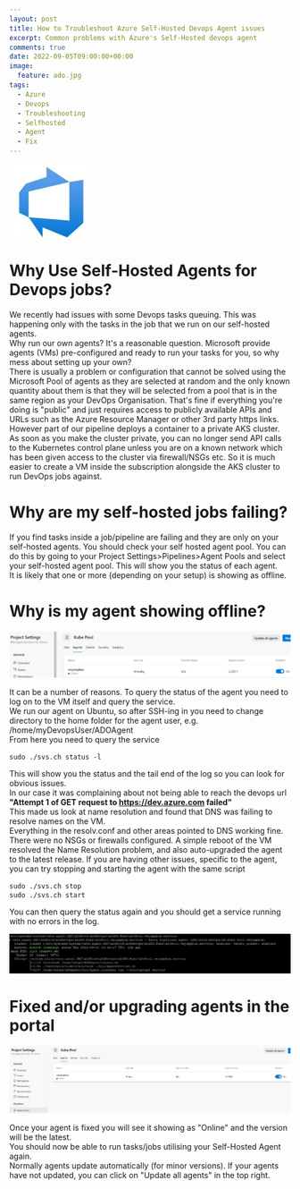 ```yaml
---
layout: post
title: How to Troubleshoot Azure Self-Hosted Devops Agent issues
excerpt: Common problems with Azure's Self-Hosted devops agent
comments: true
date: 2022-09-05T09:00:00+00:00
image:
  feature: ado.jpg
tags: 
  - Azure
  - Devops
  - Troubleshooting
  - Selfhosted
  - Agent
  - Fix
---
```


![](/public/ado.jpg)

# Why Use Self-Hosted Agents for Devops jobs? 
We recently had issues with some Devops tasks queuing. This was happening only with the tasks in the job that we run on our self-hosted agents.  
Why run our own agents?  It's a reasonable question. Microsoft provide agents (VMs) pre-configured and ready to run your tasks for you, so why mess about setting up your own?  
There is usually a problem or configuration that cannot be solved using the Microsoft Pool of agents as they are selected at random and the only known quantity about them is that they will be selected from a pool that is in the same region as your DevOps Organisation. That's fine if everything you're doing is "public" and just requires access to publicly available APIs and URLs such as the Azure Resource Manager or other 3rd party https links.  
However part of our pipeline deploys a container to a private AKS cluster. As soon as you make the cluster private, you can no longer send API calls to the Kubernetes control plane unless you are on a known network which has been given access to the cluster via firewall/NSGs etc.
So it is much easier to create a VM inside the subscription alongside the AKS cluster to run DevOps jobs against.  

# Why are my self-hosted jobs failing?
If you find tasks inside a job/pipeline are failing and they are only on your self-hosted agents. You should check your self hosted agent pool.
You can do this by going to your Project Settings>Pipelines>Agent Pools and select your self-hosted agent pool. This will show you the status of each agent.  
It is likely that one or more (depending on your setup) is showing as offline.
  
# Why is my agent showing offline?
  
![](/public/agentpool2.png)
  
It can be a number of reasons.  To query the status of the agent you need to log on to the VM itself and query the service.  
We run our agent on Ubuntu, so after SSH-ing in you need to change directory to the home folder for the agent user, e.g.
/home/myDevopsUser/ADOAgent  
From here you need to query the service

```
sudo ./svs.ch status -l
```

This will show you the status and the tail end of the log so you can look for obvious issues.  
In our case it was complaining about not being able to reach the devops url **"Attempt 1 of GET request to https://dev.azure.com failed"**  
This made us look at name resolution and found that DNS was failing to resolve names on the VM.  
Everything in the resolv.conf and other areas pointed to DNS working fine.  There were no NSGs or firewalls configured.
A simple reboot of the VM resolved the Name Resolution problem, and also auto-upgraded the agent to the latest release.
If you are having other issues, specific to the agent, you can try stopping and starting the agent with the same script

```
sudo ./svs.ch stop
sudo ./svs.ch start
```

You can then query the status again and you should get a service running with no errors in the log.

![](/public/agentstatus.png)

# Fixed and/or upgrading agents in the portal

![image](/public/agentpool1.jpg) 

Once your agent is fixed you will see it showing as "Online" and the version will be the latest.  
You should now be able to run tasks/jobs utilising your Self-Hosted Agent again.  
Normally agents update automatically (for minor versions). If your agents have not updated, you can click on "Update all agents" in the top right.
